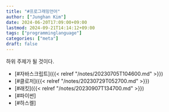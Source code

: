 ```yaml
---
title: "#프로그래밍언어"
author: ["Junghan Kim"]
date: 2024-06-20T17:09:00+09:00
lastmod: 2024-09-21T14:14:12+09:00
tags: ["programminglanguage"]
categories: ["meta"]
draft: false
---
```


하위 주제가 될 것이다.

-   [#자바스크립트]({{< relref "/notes/20230705T104600.md" >}})
-   [#클로저]({{< relref "/notes/20230729T052700.md" >}})
-   [#래킷]({{< relref "/notes/20230907T134700.md" >}})
-   [#파이썬]
-   [#하스켈]
